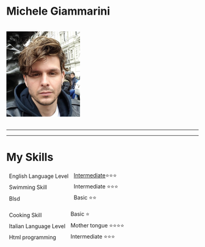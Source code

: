 
  <body/>
  

<p><h1>Michele Giammarini </h1></p>
<br>
     

<img src="London.jpg" alt="Michele Giammarini">


<br>
  <br>
  <hr>
  <hr>
  <h1>My Skills</h1>

  
  
      
   <table>
  <thead>
  <tr><td>
      English Language Level</td>
      <td> <a href="https://certs.duolingo.com/hxxf5ek9">Intermediate</a>⭐⭐⭐ </td>
         </tr><tr>
           <td>Swimming Skill</td>
            <td>Intermediate ⭐⭐⭐</td>
             </tr><tr>
              <td>Blsd</td>
       <td>Basic ⭐⭐</td></tr>
   </thead>
</table>

   <table>
  <thead>
  <tr><td>Cooking Skill</td>
           
 <td>Basic ⭐</td>
         </tr><tr>
           <td>Italian Language Level</td>
            <td>Mother tongue ⭐⭐⭐⭐</td>
             </tr><tr>
              <td>Html programming</td>
       <td>Intermediate ⭐⭐⭐</td></tr>
   </thead>
</table>
    
